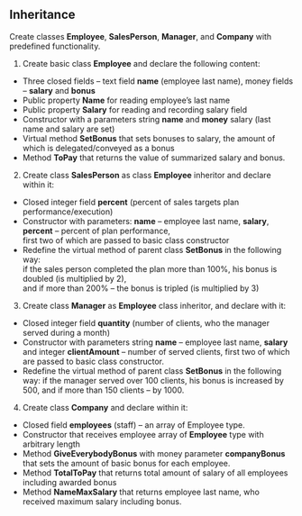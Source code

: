 ## Inheritance

Create classes **Employee**, **SalesPerson**, **Manager**, and **Company** with predefined functionality.

1. Create basic class **Employee** and declare the following content:
- Three closed fields – text field **name** (employee last name), money fields – **salary** and **bonus**
- Public property **Name** for reading employee’s last name
- Public property **Salary** for reading and recording salary field
- Constructor with a parameters string **name** and **money** salary (last name and salary are set)
- Virtual method **SetBonus** that sets bonuses to salary, the amount of which is delegated/conveyed as a bonus
- Method **ToPay** that returns the value of summarized salary and bonus.

2. Create class **SalesPerson** as class **Employee** inheritor and declare within it:

- Closed integer field **percent** (percent of sales targets plan performance/execution)
- Constructor with parameters: **name** – employee last name, **salary**, **percent** – percent of plan performance,  
first two of which are passed to basic class constructor
- Redefine the virtual method of parent class **SetBonus** in the following way:  
if the sales person completed the plan more than 100%, his bonus is doubled (is multiplied by 2),  
and if more than 200% – the bonus is tripled (is multiplied by 3)  

3. Create class **Manager** as **Employee** class inheritor, and declare with it:

- Closed integer field **quantity** (number of clients, who the manager served during a month)
- Constructor with parameters string **name** – employee last name, **salary** 
and integer **clientAmount** – number of served clients, first two of which are passed to basic class constructor.
- Redefine the virtual method of parent class **SetBonus** in the following way: 
if the manager served over 100 clients, his bonus is increased by 500, and if more than 150 clients – by 1000.

4. Create class **Company** and declare within it:

- Closed field **employees** (staff) – an array of Employee type.
- Constructor that receives employee array of **Employee** type with arbitrary length
- Method **GiveEverybodyBonus** with money parameter **companyBonus** that sets the amount of basic bonus for each employee.
- Method **TotalToPay** that returns total amount of salary of all employees including awarded bonus
- Method **NameMaxSalary** that returns employee last name, who received maximum salary including bonus.  
